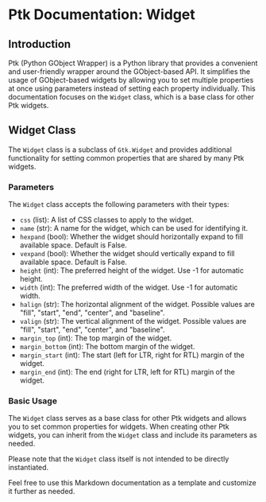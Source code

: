 # Ptk Documentation: Widget

## Introduction

Ptk (Python GObject Wrapper) is a Python library that provides a convenient and user-friendly wrapper around the GObject-based API. It simplifies the usage of GObject-based widgets by allowing you to set multiple properties at once using parameters instead of setting each property individually. This documentation focuses on the `Widget` class, which is a base class for other Ptk widgets.

## Widget Class

The `Widget` class is a subclass of `Gtk.Widget` and provides additional functionality for setting common properties that are shared by many Ptk widgets.

### Parameters

The `Widget` class accepts the following parameters with their types:

- `css` (list): A list of CSS classes to apply to the widget.
- `name` (str): A name for the widget, which can be used for identifying it.
- `hexpand` (bool): Whether the widget should horizontally expand to fill available space. Default is False.
- `vexpand` (bool): Whether the widget should vertically expand to fill available space. Default is False.
- `height` (int): The preferred height of the widget. Use -1 for automatic height.
- `width` (int): The preferred width of the widget. Use -1 for automatic width.
- `halign` (str): The horizontal alignment of the widget. Possible values are "fill", "start", "end", "center", and "baseline".
- `valign` (str): The vertical alignment of the widget. Possible values are "fill", "start", "end", "center", and "baseline".
- `margin_top` (int): The top margin of the widget.
- `margin_bottom` (int): The bottom margin of the widget.
- `margin_start` (int): The start (left for LTR, right for RTL) margin of the widget.
- `margin_end` (int): The end (right for LTR, left for RTL) margin of the widget.

### Basic Usage

The `Widget` class serves as a base class for other Ptk widgets and allows you to set common properties for widgets. When creating other Ptk widgets, you can inherit from the `Widget` class and include its parameters as needed.

Please note that the `Widget` class itself is not intended to be directly instantiated.

Feel free to use this Markdown documentation as a template and customize it further as needed.
